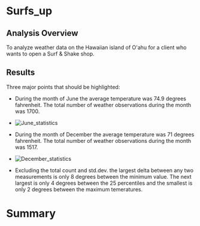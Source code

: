 # Surfs_up

## Analysis Overview
To analyze weather data on the Hawaiian island of O'ahu for a client who wants to open a Surf &amp; Shake shop.

## Results
Three major points that should be highlighted:

- During the month of June the average temperature was 74.9 degrees fahrenheit. The total number of weather observations during the month was 1700.
- ![June_statistics](https://user-images.githubusercontent.com/78178900/117601880-f69eda00-b114-11eb-9399-68a8e1ac9f3f.png)

- During the month of December the average temperature was 71 degrees fahrenheit. The total number of weather observations during the month was 1517.
- ![December_statistics](https://user-images.githubusercontent.com/78178900/117601896-ff8fab80-b114-11eb-9bcd-7b9293a4534d.png)

- Excluding the total count and std.dev. the largest delta between any two measurements is only 8 degrees between the minimum value. The next largest is only 4 degrees between the 25 percentiles and the smallest is only 2 degrees between the maximum temeratures.


# Summary
